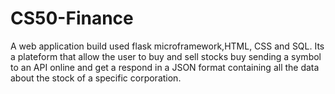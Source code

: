 # CS50-Finance
A web application build used flask microframework,HTML, CSS and SQL.
Its a plateform that allow the user to buy and sell stocks buy sending a symbol to
an API online and get a respond in a JSON format containing all the data about the stock of a specific corporation.
